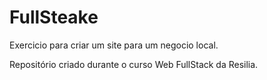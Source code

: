 # FullSteake
 Exercicio para criar um site para um negocio local.

 Repositório criado durante o curso Web FullStack da Resilia.
